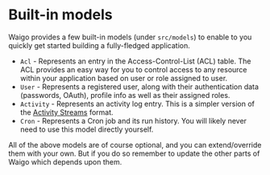 # Built-in models

Waigo provides a few built-in models (under `src/models`) to enable to you quickly get started building a fully-fledged application.

* `Acl` - Represents an entry in the Access-Control-List (ACL) table. The ACL provides an easy way for you to control access to any resource within your application based on user or role assigned to user.
* `User` - Represents a registered user, along with their authentication data (passwords, OAuth), profile info as well as their assigned roles.
* `Activity` - Represents an activity log entry. This is a simpler version of the [Activity Streams](http://activitystrea.ms/) format.
* `Cron` - Represents a Cron job and its run history. You will likely never need to use this model directly yourself.

All of the above models are of course optional, and you can extend/override them with your own. But if you do so remember to update the other parts of Waigo which depends upon them.